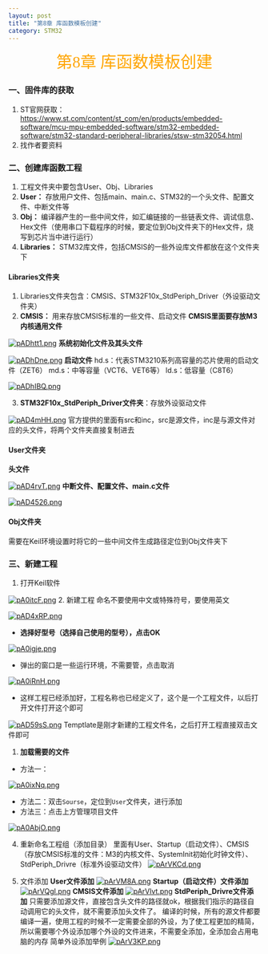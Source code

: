 ```yaml
---
layout: post
title: "第8章 库函数模板创建"
category: STM32
---
```


<center><font face = "楷体" size = 6 color = orange>第8章 库函数模板创建</font></center>

### 一、固件库的获取
1. ST官网获取：https://www.st.com/content/st_com/en/products/embedded-software/mcu-mpu-embedded-software/stm32-embedded-software/stm32-standard-peripheral-libraries/stsw-stm32054.html
2. 找作者要资料

### 二、创建库函数工程
1. 工程文件夹中要包含User、Obj、Libraries
2. **User：** 存放用户文件、包括main、main.c、STM32的一个头文件、配置文件、中断文件等
3. **Obj：** 编译器产生的一些中间文件，如汇编链接的一些链表文件、调试信息、Hex文件（使用串口下载程序的时候，要定位到Obj文件夹下的Hex文件，烧写到芯片当中进行运行）
4. **Libraries：** STM32库文件，包括CMSIS的一些外设库文件都放在这个文件夹下

#### Libraries文件夹
1. Libraries文件夹包含：CMSIS、STM32F10x_StdPeriph_Driver（外设驱动文件夹）
2. **CMSIS：** 用来存放CMSIS标准的一些文件、启动文件
**CMSIS里面要存放M3内核通用文件**

[![pADhtt1.png](https://s21.ax1x.com/2024/11/01/pADhtt1.png)](https://imgse.com/i/pADhtt1)
**系统初始化文件及其头文件**

[![pADhDne.png](https://s21.ax1x.com/2024/11/01/pADhDne.png)](https://imgse.com/i/pADhDne)
**启动文件**
hd.s：代表STM3210系列高容量的芯片使用的启动文件（ZET6）
md.s：中等容量（VCT6、VET6等）
ld.s：低容量（C8T6）

[![pADhIBQ.png](https://s21.ax1x.com/2024/11/01/pADhIBQ.png)](https://imgse.com/i/pADhIBQ)

3. **STM32F10x_StdPeriph_Driver文件夹**：存放外设驱动文件

[![pAD4mHH.png](https://s21.ax1x.com/2024/11/01/pAD4mHH.png)](https://imgse.com/i/pAD4mHH)
官方提供的里面有src和inc，src是源文件，inc是与源文件对应的头文件，将两个文件夹直接复制进去

#### User文件夹
**头文件**

[![pAD4rvT.png](https://s21.ax1x.com/2024/11/01/pAD4rvT.png)](https://imgse.com/i/pAD4rvT)
**中断文件、配置文件、main.c文件**

[![pAD4526.png](https://s21.ax1x.com/2024/11/01/pAD4526.png)](https://imgse.com/i/pAD4526)

#### Obj文件夹
需要在Keil环境设置时将它的一些中间文件生成路径定位到Obj文件夹下

### 三、新建工程
1. 打开Keil软件

[![pA0itcF.png](https://s21.ax1x.com/2024/10/26/pA0itcF.png)](https://imgse.com/i/pA0itcF)
2. 新建工程
命名不要使用中文或特殊符号，要使用英文

[![pAD4xRP.png](https://s21.ax1x.com/2024/11/01/pAD4xRP.png)](https://imgse.com/i/pAD4xRP)

- **选择好型号（选择自己使用的型号），点击OK**

[![pA0igje.png](https://s21.ax1x.com/2024/10/26/pA0igje.png)](https://imgse.com/i/pA0igje)
   - 弹出的窗口是一些运行环境，不需要管，点击取消

[![pA0iRnH.png](https://s21.ax1x.com/2024/10/26/pA0iRnH.png)](https://imgse.com/i/pA0iRnH)
- 这样工程已经添加好，工程名称也已经定义了，这个是一个工程文件，以后打开文件打开这个即可

[![pAD59sS.png](https://s21.ax1x.com/2024/11/01/pAD59sS.png)](https://imgse.com/i/pAD59sS)
Temptlate是刚才新建的工程文件名，之后打开工程直接双击文件即可

1. **加载需要的文件**
- 方法一：

[![pA0ixNq.png](https://s21.ax1x.com/2024/10/26/pA0ixNq.png)](https://imgse.com/i/pA0ixNq)
- 方法二：双击`Sourse`，定位到`User`文件夹，进行添加
- 方法三：点击上方管理项目文件

[![pA0AbjO.png](https://s21.ax1x.com/2024/10/26/pA0AbjO.png)](https://imgse.com/i/pA0AbjO)

4. 重新命名工程组（添加目录）
里面有User、Startup（启动文件）、CMSIS（存放CMSIS标准的文件：M3的内核文件、SystemInit初始化时钟文件）、StdPeriph_Drivre（标准外设驱动文件）
[![pArVKCd.png](https://s21.ax1x.com/2024/11/02/pArVKCd.png)](https://imgse.com/i/pArVKCd)

5. 文件添加
**User文件添加**
[![pArVM8A.png](https://s21.ax1x.com/2024/11/02/pArVM8A.png)](https://imgse.com/i/pArVM8A)
**Startup（启动文件）文件添加**
[![pArVQgI.png](https://s21.ax1x.com/2024/11/02/pArVQgI.png)](https://imgse.com/i/pArVQgI)
**CMSIS文件添加**
[![pArVlvt.png](https://s21.ax1x.com/2024/11/02/pArVlvt.png)](https://imgse.com/i/pArVlvt)
**StdPeriph_Drivre文件添加**
只需要添加源文件，直接包含头文件的路径就ok，根据我们指示的路径自动调用它的头文件，就不需要添加头文件了。
编译的时候，所有的源文件都要编译一遍，使用工程的时候不一定需要全部的外设，为了使工程更加的精简，所以需要哪个外设添加哪个外设的文件进来，不需要全添加，全添加会占用电脑的内存
简单外设添加举例
[![pArV3KP.png](https://s21.ax1x.com/2024/11/02/pArV3KP.png)](https://imgse.com/i/pArV3KP)
